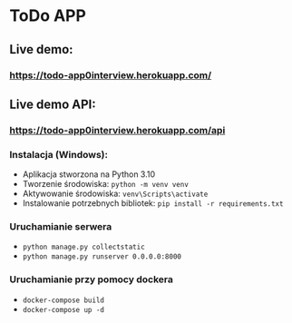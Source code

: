 # ToDo APP

## Live demo:
### https://todo-app0interview.herokuapp.com/

## Live demo API:
### https://todo-app0interview.herokuapp.com/api

### Instalacja (Windows):
- Aplikacja stworzona na Python 3.10
- Tworzenie środowiska: `python -m venv venv`
- Aktywowanie środowiska: `venv\Scripts\activate`
- Instalowanie potrzebnych bibliotek: `pip install -r requirements.txt`

### Uruchamianie serwera
- `python manage.py collectstatic`
- `python manage.py runserver 0.0.0.0:8000`

### Uruchamianie przy pomocy dockera
- `docker-compose build`
- `docker-compose up -d`
